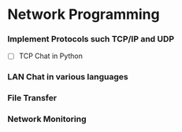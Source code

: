 # Network Programming


### Implement Protocols such TCP/IP and UDP
- [ ]  TCP Chat in Python
  
### LAN Chat in various languages
### File Transfer
### Network Monitoring
